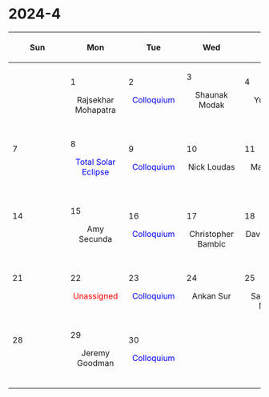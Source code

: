 # 2024-4

|<div style='max-width:100px;width:100px'><p>Sun</p></div>|<div style='max-width:100px;width:100px'><p>Mon</p></div>|<div style='max-width:100px;width:100px'><p>Tue</p></div>|<div style='max-width:100px;width:100px'><p>Wed</p></div>|<div style='max-width:100px;width:100px'><p>Thu</p></div>|<div style='max-width:100px;width:100px'><p>Fri</p></div>|<div style='max-width:100px;width:100px'><p>Sat</p></div>|
|:-:|:-:|:-:|:-:|:-:|:-:|:-:|
|<p><br/><br/></p> |<p align='left'>1</p><p>Rajsekhar<br/> Mohapatra</p>|<p align='left'>2</p><p><span style='color:blue'>Colloquium</span><br/><br/></p>|<p align='left'>3</p><p>Shaunak Modak<br/><br/></p>|<p align='left'>4</p><p>Yubo Su<br/><br/></p>|<p align='left'>5</p><p>Philipp Kempski<br/><br/></p>|<p align='left'>6</p><p><br/><br/></p>|
|<p align='left'>7</p><p><br/><br/></p>|<p align='left'>8</p><p><span style='color:blue'>Total Solar Eclipse</span><br/><br/></p>|<p align='left'>9</p><p><span style='color:blue'>Colloquium</span><br/><br/></p>|<p align='left'>10</p><p>Nick Loudas<br/><br/></p>|<p align='left'>11</p><p>Matt Kunz<br/><br/></p>|<p align='left'>12</p><p>Anatoly Spitkovsky<br/><br/></p>|<p align='left'>13</p><p><br/><br/></p>|
|<p align='left'>14</p><p><br/><br/></p>|<p align='left'>15</p><p>Amy Secunda<br/><br/></p>|<p align='left'>16</p><p><span style='color:blue'>Colloquium</span><br/><br/></p>|<p align='left'>17</p><p>Christopher<br/> Bambic</p>|<p align='left'>18</p><p>David Setton<br/><br/></p>|<p align='left'>19</p><p>Minghao Guo<br/><br/></p>|<p align='left'>20</p><p><br/><br/></p>|
|<p align='left'>21</p><p><br/><br/></p>|<p align='left'>22</p><p><span style='color:red'>Unassigned</span><br/><br/></p>|<p align='left'>23</p><p><span style='color:blue'>Colloquium</span><br/><br/></p>|<p align='left'>24</p><p>Ankan Sur<br/><br/></p>|<p align='left'>25</p><p>Sanghyuk<br/> Moon</p>|<p align='left'>26</p><p>Charlotte<br/> Ward</p>|<p align='left'>27</p><p><br/><br/></p>|
|<p align='left'>28</p><p><br/><br/></p>|<p align='left'>29</p><p>Jeremy Goodman<br/><br/></p>|<p align='left'>30</p><p><span style='color:blue'>Colloquium</span><br/><br/></p>|<p><br/><br/></p> |<p><br/><br/></p> |<p><br/><br/></p> |<p><br/><br/></p> |
